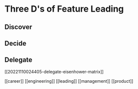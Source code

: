# Three D's of Feature Leading

## Discover

## Decide

## Delegate
[[20221110024405-delegate-eisenhower-matrix]]


[[career]]
[[engineering]]
[[leading]]
[[management]]
[[product]]